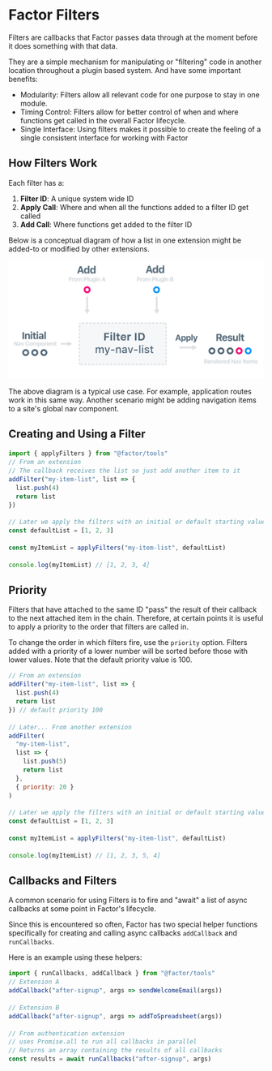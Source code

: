 # Factor Filters

Filters are callbacks that Factor passes data through at the moment before it does something with that data.

They are a simple mechanism for manipulating or "filtering" code in another location throughout a plugin based system. And have some important benefits:

- Modularity: Filters allow all relevant code for one purpose to stay in one module.
- Timing Control: Filters allow for better control of when and where functions get called in the overall Factor lifecycle.
- Single Interface: Using filters makes it possible to create the feeling of a single consistent interface for working with Factor

## How Filters Work

Each filter has a:

1. **Filter ID**: A unique system wide ID
2. **Apply Call**: Where and when all the functions added to a filter ID get called
3. **Add Call**: Where functions get added to the filter ID

Below is a conceptual diagram of how a list in one extension might be added-to or modified by other extensions.

![How Filters Work](./img/filters-diagram.jpg)

The above diagram is a typical use case. For example, application routes work in this same way. Another scenario might be adding navigation items to a site's global nav component.

## Creating and Using a Filter

```javascript
import { applyFilters } from "@factor/tools"
// From an extension
// The callback receives the list so just add another item to it
addFilter("my-item-list", list => {
  list.push(4)
  return list
})

// Later we apply the filters with an initial or default starting value
const defaultList = [1, 2, 3]

const myItemList = applyFilters("my-item-list", defaultList)

console.log(myItemList) // [1, 2, 3, 4]
```

## Priority

Filters that have attached to the same ID "pass" the result of their callback to the next attached item in the chain. Therefore, at certain points it is useful to apply a priority to the order that filters are called in.

To change the order in which filters fire, use the `priority` option. Filters added with a priority of a lower number will be sorted before those with lower values. Note that the default priority value is 100.

```javascript
// From an extension
addFilter("my-item-list", list => {
  list.push(4)
  return list
}) // default priority 100

// Later... From another extension
addFilter(
  "my-item-list",
  list => {
    list.push(5)
    return list
  },
  { priority: 20 }
)

// Later we apply the filters with an initial or default starting value
const defaultList = [1, 2, 3]

const myItemList = applyFilters("my-item-list", defaultList)

console.log(myItemList) // [1, 2, 3, 5, 4]
```

## Callbacks and Filters

A common scenario for using Filters is to fire and "await" a list of async callbacks at some point in Factor's lifecycle.

Since this is encountered so often, Factor has two special helper functions specifically for creating and calling async callbacks `addCallback` and `runCallbacks`.

Here is an example using these helpers:

```javascript
import { runCallbacks, addCallback } from "@factor/tools"
// Extension A
addCallback("after-signup", args => sendWelcomeEmail(args))

// Extension B
addCallback("after-signup", args => addToSpreadsheet(args))

// From authentication extension
// uses Promise.all to run all callbacks in parallel
// Returns an array containing the results of all callbacks
const results = await runCallbacks("after-signup", args)
```
